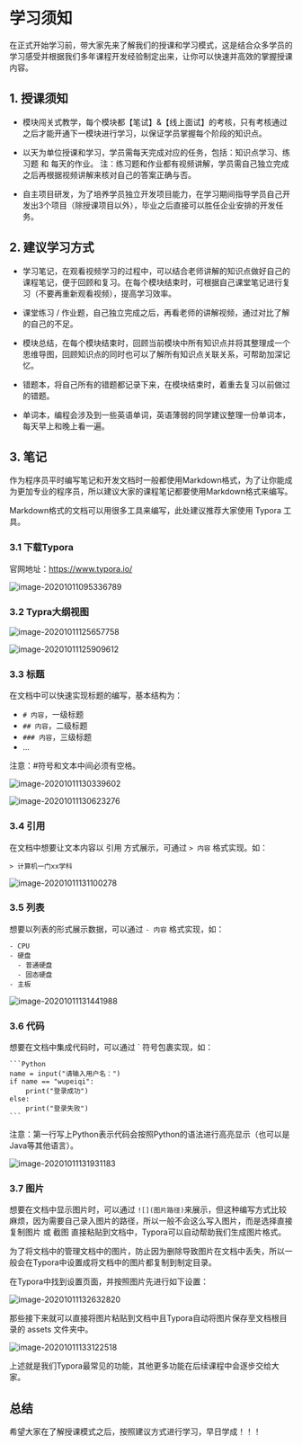 # 学习须知

在正式开始学习前，带大家先来了解我们的授课和学习模式，这是结合众多学员的学习感受并根据我们多年课程开发经验制定出来，让你可以快速并高效的掌握授课内容。



## 1. 授课须知

- 模块闯关式教学，每个模块都【笔试】&【线上面试】的考核，只有考核通过之后才能开通下一模块进行学习，以保证学员掌握每个阶段的知识点。

- 以天为单位授课和学习，学员需每天完成对应的任务，包括：知识点学习、练习题 和 每天的作业。
  注：练习题和作业都有视频讲解，学员需自己独立完成之后再根据视频讲解来核对自己的答案正确与否。

- 自主项目研发，为了培养学员独立开发项目能力，在学习期间指导学员自己开发出3个项目（除授课项目以外），毕业之后直接可以胜任企业安排的开发任务。

  

## 2. 建议学习方式

- 学习笔记，在观看视频学习的过程中，可以结合老师讲解的知识点做好自己的课程笔记，便于回顾和复习。在每个模块结束时，可根据自己课堂笔记进行复习（不要再重新观看视频），提高学习效率。

- 课堂练习 / 作业题，自己独立完成之后，再看老师的讲解视频，通过对比了解的自己的不足。

- 模块总结，在每个模块结束时，回顾当前模块中所有知识点并将其整理成一个思维导图，回顾知识点的同时也可以了解所有知识点关联关系，可帮助加深记忆。

- 错题本，将自己所有的错题都记录下来，在模块结束时，着重去复习以前做过的错题。

- 单词本，编程会涉及到一些英语单词，英语薄弱的同学建议整理一份单词本，每天早上和晚上看一遍。

  

## 3. 笔记

作为程序员平时编写笔记和开发文档时一般都使用Markdown格式，为了让你能成为更加专业的程序员，所以建议大家的课程笔记都要使用Markdown格式来编写。

Markdown格式的文档可以用很多工具来编写，此处建议推荐大家使用 Typora 工具。



### 3.1 下载Typora

官网地址：https://www.typora.io/

![image-20201011095336789](assets/image-20201011095336789.png)



### 3.2 Typra大纲视图

![image-20201011125657758](assets/image-20201011125657758.png)



![image-20201011125909612](assets/image-20201011125909612.png)



### 3.3 标题

在文档中可以快速实现标题的编写，基本结构为：

- `# 内容`，一级标题
- `## 内容`，二级标题
- `### 内容`，三级标题
- ...

注意：#符号和文本中间必须有空格。

![image-20201011130339602](assets/image-20201011130339602.png)

![image-20201011130623276](assets/image-20201011130623276.png)

### 3.4 引用

在文档中想要让文本内容以 引用 方式展示，可通过 `> 内容` 格式实现。如：

```
> 计算机一门xx学科
```

![image-20201011131100278](assets/image-20201011131100278.png)



### 3.5 列表

想要以列表的形式展示数据，可以通过 `- 内容` 格式实现，如：

```
- CPU
- 硬盘
  - 普通硬盘
  - 固态硬盘
- 主板
```

![image-20201011131441988](assets/image-20201011131441988.png)

### 3.6 代码

想要在文档中集成代码时，可以通过 ` 符号包裹实现，如：

```
​```Python
name = input("请输入用户名：")
if name == "wupeiqi":
	print("登录成功")
else:
    print("登录失败")
​```
```

注意：第一行写上Python表示代码会按照Python的语法进行高亮显示（也可以是Java等其他语言）。



![image-20201011131931183](assets/image-20201011131931183.png)



### 3.7 图片

想要在文档中显示图片时，可以通过 `![](图片路径)`来展示，但这种编写方式比较麻烦，因为需要自己录入图片的路径，所以一般不会这么写入图片，而是选择直接 复制图片 或 截图 直接粘贴到文档中，Typora可以自动帮助我们生成图片格式。

为了将文档中的管理文档中的图片，防止因为删除导致图片在文档中丢失，所以一般会在Typora中设置成将文档中的图片都复制到制定目录。

在Typora中找到设置页面，并按照图片先进行如下设置：

![image-20201011132632820](assets/image-20201011132632820.png)



那些接下来就可以直接将图片粘贴到文档中且Typora自动将图片保存至文档根目录的 assets 文件夹中。

![image-20201011133122518](assets/image-20201011133122518.png)



上述就是我们Typora最常见的功能，其他更多功能在后续课程中会逐步交给大家。



## 总结

希望大家在了解授课模式之后，按照建议方式进行学习，早日学成！！！